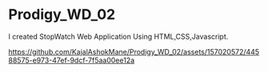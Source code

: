 


# Prodigy_WD_02
I created StopWatch Web Application Using HTML,CSS,Javascript.


https://github.com/KajalAshokMane/Prodigy_WD_02/assets/157020572/44588575-e973-47ef-9dcf-7f5aa00ee12a

